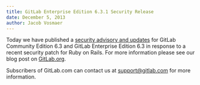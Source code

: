 ```yaml
---
title: GitLab Enterprise Edition 6.3.1 Security Release
date: December 5, 2013
author: Jacob Vosmaer
---
```

Today we have published a [security advisory and updates](/2013/12/05/gitlab-ce-6-dot-3-dot-1-released/) for GitLab Community Edition 6.3 and GitLab Enterprise Edition 6.3 in response to a recent security patch for Ruby on Rails.
For more information please see our blog post on [GitLab.org](/2013/12/05/gitlab-ce-6-dot-3-dot-1-released/).

Subscribers of GitLab.com can contact us at support@gitlab.com for more information.
